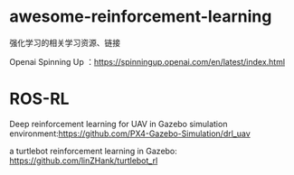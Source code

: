 # awesome-reinforcement-learning
强化学习的相关学习资源、链接

Openai Spinning Up ：https://spinningup.openai.com/en/latest/index.html

# ROS-RL

Deep reinforcement learning for UAV in Gazebo simulation environment:https://github.com/PX4-Gazebo-Simulation/drl_uav

a turtlebot reinforcement learning in Gazebo: https://github.com/linZHank/turtlebot_rl
